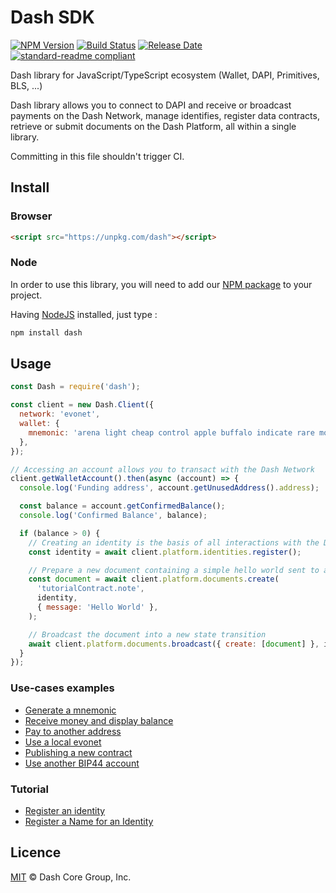 # Dash SDK

[![NPM Version](https://img.shields.io/npm/v/dash)](https://www.npmjs.org/package/dash)
[![Build Status](https://github.com/dashevo/js-dash-sdk/actions/workflows/test_and_release.yml/badge.svg)](https://github.com/dashevo/dashcore-lib/actions/workflows/test_and_release.yml)
[![Release Date](https://img.shields.io/github/release-date/dashevo/js-dash-sdk)](https://github.com/dashevo/js-dash-sdk/releases/latest)
[![standard-readme compliant](https://img.shields.io/badge/readme%20style-standard-brightgreen)](https://github.com/RichardLitt/standard-readme)

Dash library for JavaScript/TypeScript ecosystem (Wallet, DAPI, Primitives, BLS, ...)

Dash library allows you to connect to DAPI and receive or broadcast payments on the Dash Network, manage identifies, register data contracts, retrieve or submit documents on the Dash Platform, all within a single library.

Committing in this file shouldn't trigger CI.

## Install

### Browser

```html
<script src="https://unpkg.com/dash"></script>
```

### Node

In order to use this library, you will need to add our [NPM package](https://www.npmjs.com/dash) to your project.

Having [NodeJS](https://nodejs.org/) installed, just type :

```bash
npm install dash
```

## Usage

```js
const Dash = require('dash');

const client = new Dash.Client({
  network: 'evonet',
  wallet: {
    mnemonic: 'arena light cheap control apple buffalo indicate rare motor valid accident isolate',
  },
});

// Accessing an account allows you to transact with the Dash Network
client.getWalletAccount().then(async (account) => {
  console.log('Funding address', account.getUnusedAddress().address);

  const balance = account.getConfirmedBalance();
  console.log('Confirmed Balance', balance);

  if (balance > 0) {
    // Creating an identity is the basis of all interactions with the Dash Platform
    const identity = await client.platform.identities.register();

    // Prepare a new document containing a simple hello world sent to a hypothetical tutorial contract
    const document = await client.platform.documents.create(
      'tutorialContract.note',
      identity,
      { message: 'Hello World' },
    );

    // Broadcast the document into a new state transition
    await client.platform.documents.broadcast({ create: [document] }, identity);
  }
});
```

### Use-cases examples

- [Generate a mnemonic](/examples/generate-a-new-mnemonic.md)
- [Receive money and display balance](/examples/receive-money-and-check-balance.md)
- [Pay to another address](/examples/pay-to-another-address.md)
- [Use a local evonet](/examples/use-local-evonet.md)
- [Publishing a new contract](/examples/publishing-a-new-contract.md)
- [Use another BIP44 account](/examples/use-different-account.md)

### Tutorial

- [Register an identity](https://dashplatform.readme.io/docs/tutorial-register-an-identity)
- [Register a Name for an Identity](https://dashplatform.readme.io/docs/tutorial-register-a-name-for-an-identity)

## Licence

[MIT](https://github.com/dashevo/dashjs/blob/master/LICENCE.md) © Dash Core Group, Inc.

